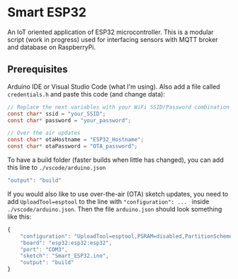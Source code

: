 # Smart ESP32

An IoT oriented application of ESP32 microcontroller. This is a modular script (work in progress) used for interfacing sensors with MQTT broker and database on RaspberryPi.

## Prerequisites

Arduino IDE or Visual Studio Code (what I'm using). Also add a file called ``` credentials.h ``` and paste this code (and change data):
``` c
// Replace the next variables with your WiFi SSID/Password combination
const char* ssid = "your_SSID";
const char* password = "your_password";

// Over the air updates
const char* otaHostname = "ESP32_Hostname";
const char* otaPassword = "OTA_password";
```
To have a build folder (faster builds when little has changed), you can add this line to ```./vscode/arduino.json```
``` js
"output": "build"
```
If you would also like to use over-the-air (OTA) sketch updates, you need to add ``` UploadTool=esptool ``` to the line with ```"configuration": ... ``` inside ```./vscode/arduino.json```. Then the file ``` arduino.json ``` should look something like this:
``` js
{
    "configuration": "UploadTool=esptool,PSRAM=disabled,PartitionScheme=default,CPUFreq=240,FlashMode=qio,FlashFreq=80,FlashSize=4M,UploadSpeed=921600,DebugLevel=none",
    "board": "esp32:esp32:esp32",
    "port": "COM3",
    "sketch": "Smart_ESP32.ino",
    "output": "build"
}
```
